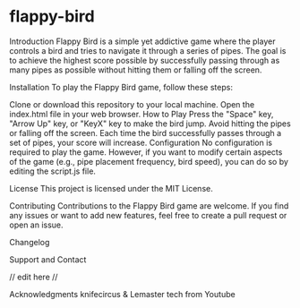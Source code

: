 # flappy-bird

Introduction
Flappy Bird is a simple yet addictive game where the player controls a bird and tries to navigate it through a series of pipes. The goal is to achieve the highest score possible by successfully passing through as many pipes as possible without hitting them or falling off the screen.

Installation
To play the Flappy Bird game, follow these steps:

Clone or download this repository to your local machine.
Open the index.html file in your web browser.
How to Play
Press the "Space" key, "Arrow Up" key, or "KeyX" key to make the bird jump.
Avoid hitting the pipes or falling off the screen.
Each time the bird successfully passes through a set of pipes, your score will increase.
Configuration
No configuration is required to play the game. However, if you want to modify certain aspects of the game (e.g., pipe placement frequency, bird speed), you can do so by editing the script.js file.

License
This project is licensed under the MIT License.

Contributing
Contributions to the Flappy Bird game are welcome. If you find any issues or want to add new features, feel free to create a pull request or open an issue.

Changelog

Support and Contact

// edit here //

Acknowledgments
knifecircus & Lemaster tech from Youtube

